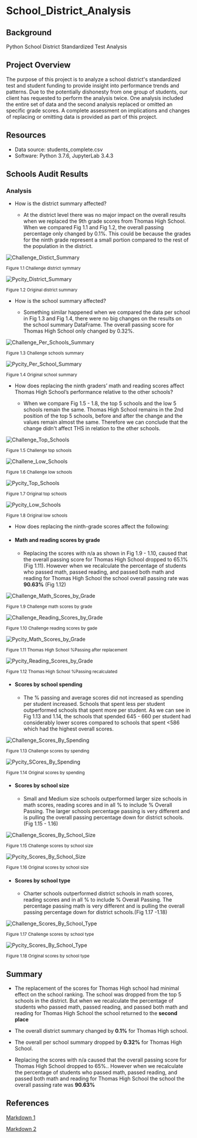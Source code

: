 # School_District_Analysis

## Background

Python School District Standardized Test Analysis

## Project Overview

The purpose of this project is to analyze a school district's standardized test and student funding to provide insight into performance trends and patterns. Due to the potentially dishonesty from one group of students, our client has requested to perform the analysis twice. One analysis included the entire set of data and the second analysis replaced or omitted  an specific grade scores. A complete assessment on implications and changes of replacing or omitting data is provided as part of this project.

## Resources

* Data source: students_complete.csv
* Software: Python 3.7.6, JupyterLab 3.4.3

## Schools Audit Results

### Analysis

* How is the district summary affected?

  * At the district level there was no major impact on the overall results when we replaced the 9th grade scores from Thomas High School. When we compared Fig 1.1 and Fig 1.2, the overall passing percentage only changed by 0.1%. This could be because the grades for the ninth grade represent a small portion compared to the rest of the population in the district.

![Challenge_Distict_Summary](./Images/challenge_district_summary.png)

<sub>Figure 1.1 Challenge district symmary

![Pycity_District_Summary](./Images/Pycity_district_summary.png)

<sub>Figure 1.2 Original district summary

* How is the school summary affected?
  
  * Something similar happened when we compared the data per school in Fig 1.3 and Fig 1.4, there were no big changes on the results on the school summary DataFrame. The overall passing score for Thomas High School only changed by 0.32%.
  
![Challenge_Per_Schools_Summary](./Images/challenge_per_school_summary.png)

<sub>Figure 1.3 Challenge schools summary

![Pycity_Per_School_Summary](./Images/Pycity_per_school_summary.png)

<sub>Figure 1.4 Original school summary


* How does replacing the ninth graders’ math and reading scores affect Thomas High School’s performance relative to the other schools?
  
  * When we compare Fig 1.5 - 1.8, the top 5 schools and the low 5 schools remain the same. Thomas High School remains in the 2nd position of the top 5 schools, before and after the change and the values remain almost the same. Therefore we can conclude that the change didn't affect THS in relation to the other schools.

![Challenge_Top_Schools](./Images/challenge_top_schools.png)

<sub>Figure 1.5 Challenge top schools

![Challene_Low_Schools](./Images/challenge_low_schools.png)

<sub>Figure 1.6 Challenge low schools

![Pycity_Top_Schools](./Images/Pycity_top_schools.png)

<sub>Figure 1.7 Original top schools

![Pycity_Low_Schools](./Images/Pycity_low_schools.png)

<sub>Figure 1.8 Original low schools


* How does replacing the ninth-grade scores affect the following:

* #### Math and reading scores by grade
  
    * Replacing the scores with n/a as shown in Fig 1.9 - 1.10, caused that the overall passing score for Thomas High School dropped to 65.1% (Fig 1.11). However when we recalculate the percentage of students who passed math, passed reading, and passed both math and reading for Thomas High School the school overall passing rate was **90.63%** (Fig 1.12)

![Challenge_Math_Scores_by_Grade](./Images/challenge_math_score_by_grade.png)

<sub>Figure 1.9 Challenge math scores by grade

![Challenge_Reading_Scores_by_Grade](./Images/challenge_reading_score_by_grade.png)

<sub>Figure 1.10 Challenge reading scores by gade

![Pycity_Math_Scores_by_Grade](./Images/per_school_without%20_replacment.png)

<sub>Figure 1.11 Thomas High School %Passing after replacement

![Pycity_Reading_Scores_by_Grade](./Images/per_school_after_replacement.png)

<sub>Figure 1.12 Thomas High School %Passing recalculated


* #### Scores by school spending

  * The % passing and average scores did not increased as spending per student increased. Schools that spent less per student outperformed schools that spent more per student. As we can see in Fig 1.13 and 1.14, the schools that spended 645 - 660 per student had considerably lower scores compared to schools that spent <586 which had the highest overall scores.

![Challenge_Scores_By_Spending](./Images/challenge_score_by_spending.png)

<sub>Figure 1.13 Challenge scores by spending

![Pycity_SCores_By_Spending](./Images/Pycity_score_by_spending.png)

<sub>Figure 1.14 Original scores by spending

* #### Scores by school size

  * Small and Medium size schools outperformed larger size schools in math scores, reading scores and in all % to include % Overall Passing. The larger schools percentage passing is very different and is pulling the overall passing percentage down for district schools. (Fig 1.15 - 1.16)

![Challenge_Scores_By_School_Size](./Images/challenge_score_by_school_size.png)

<sub>Figure 1.15 Challenge scores by school size

![Pycity_Scores_By_School_Size](./Images/Pycity_score_by_school_size.png)

<sub>Figure 1.16 Original scores by school size

* #### Scores by school type

  * Charter schools outperformed district schools in math scores, reading scores and in all % to include % Overall Passing. The percentage passing math is  very different and is pulling the overall passing percentage down for district schools.(Fig 1.17 -1.18)

![Challenge_Scores_By_School_Type](./Images/challenge_score_by_school_type.png)

<sub>Figure 1.17 Challenge scores by school type

![Pycity_Scores_By_School_Type](./Images/Pycity_score_by_school_type.png)

<sub>Figure 1.18 Original scores by school type

## Summary

* The replacement of the scores for Thomas High school had minimal effect on the school ranking. The school was dropped from the top 5 schools in the district. But when we recalculate the percentage of students who passed math, passed reading, and passed both math and reading for Thomas High School the school returned to the **second place**  
    
* The overall district summary changed by **0.1%** for Thomas High school.

* The overall per school summary dropped by **0.32%** for Thomas High School.

* Replacing the scores with n/a caused that the overall passing score for Thomas High School dropped to 65%.. However when we recalculate the percentage of students who passed math, passed reading, and passed both math and reading for Thomas High School the school the overall passing rate was **90.63%**



## References

[Markdown 1](https://docs.github.com/en/get-started/writing-on-github/getting-started-with-writing-and-formatting-on-github/basic-writing-and-formatting-syntax)

[Markdown 2](https://www.markdownguide.org/basic-syntax/)

